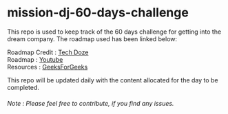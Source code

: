 # mission-dj-60-days-challenge

This repo is used to keep track of the 60 days challenge for getting into the dream company. The roadmap used has been linked below:<br />

Roadmap Credit : [Tech Doze](https://www.youtube.com/channel/UCnxhETjJtTPs37hOZ7vQ88g)<br />
Roadmap : [Youtube](https://www.youtube.com/watch?v=gX8ZapEkpUY&t=2s)<br />
Resources : [GeeksForGeeks](https://www.geeksforgeeks.org/)<br />

This repo will be updated daily with the content allocated for the day to be completed.<br />

###### Note : Please feel free to contribute, if you find any issues.

